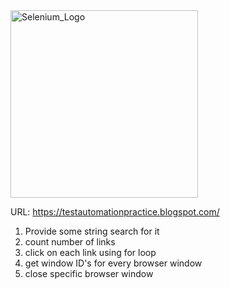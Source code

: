 <img width="300" alt="Selenium_Logo" src="https://github.com/user-attachments/assets/7e9dd0e7-4ca0-4f5a-8912-d8a0d2ff1c26" />

URL: https://testautomationpractice.blogspot.com/
1. Provide some string search for it
2. count number of links
3. click on each link using for loop
4. get window ID's for every browser window
5. close specific browser window

